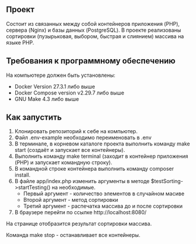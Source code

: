 ## Проект
Состоит из связанных между собой контейнеров приложения (PHP), сервера (Nginx) и базы данных (PostgreSQL).
В проекте реализованы сортировки (пузырьковая, выбором, быстрая и слиянием) массива на языке PHP.

## Требования к программному обеспечению
На компьютере должен быть установлены:
- Docker Version 27.3.1 либо выше
- Docker Compose version v2.29.7 либо выше
- GNU Make 4.3 либо выше  

## Как запустить
1) Клонировать репозиторий к себе на компьютер.
2) Файл .env-example необходимо переименовать в .env
3) В терминале, в корневом каталоге проекта выполнить команду make start (создаёт и запускает все контейнеры).
4) Выполнить команду make terminal (заходит в контейнер приложения (PHP) и запускает командную строку).
5) В командной строке контейнера выполнить команду composer install.
6) В файле app/index.php изменить аргументы в методе $testSorting->startTesting() на необходимые.
   - Первый аргумент - количество элементов в случайном масиве
   - Второй аргумент - метод сортировки
   - Третий аргумент - распечатка массива до и после сортировки
7) В браузере перейти по ссылке http://localhost:8080/ 

На странице отобразится результат сортировки массива.

Команда make stop - останавливает все контейнеры.
